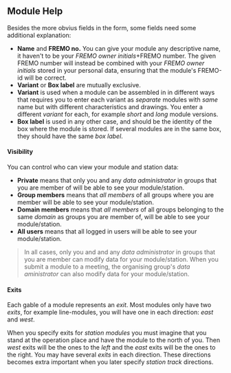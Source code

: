 ﻿## Module Help
Besides the more obvius fields in the form, some fields need some additional explanation:
- **Name** and **FREMO no.**
You can give your module any descriptive name, it haven't to be your *FREMO owner initials*+FREMO number. 
The given FREMO number will instead be combined with your *FREMO owner initials* stored in your personal data, ensuring that the module's FREMO-id will be correct.
- **Variant** or **Box label** are mutually exclusive. 
- **Variant** is used when a module can be assembled in in different ways 
that requires you to enter each variant as *separate* modules with *same* name 
but with different characteristics and drawings. You enter a different *variant* for each, for example *short* and *long* module versions.
- **Box label** is used in any other case, and should be the identity of the box where the module is stored. If several modules are in the same box, they should have the same *box label*. 
#### Visibility
You can control who can view your module and station data:
- **Private** means that only you and any *data administrator* in groups that you are member of will be able to see your module/station.
- **Group members** means that *all members* of all groups where you are member will be able to see your module/station.
- **Domain members** means that *all members* of all groups belonging to the same *domain* as groups you are member of, will be able to see your module/station.
- **All users** means that all logged in users will be able to see your module/station.
>In all cases, only you and and any *data administrator* in groups that you are member can modify data for your module/station. 
>When you submit a module to a meeting, the organising group's *data aministrator* can also modify data for your module/station. 
#### Exits
Each gable of a module represents an *exit*. 
Most modules only have two *exits*, for example line-modules, you will have one in each direction: *east* and *west*.

When you specify exits for *station modules* you must imagine that you stand at the operation place and have the module to the north of you.
Then *west* exits will be the ones to the *left* and the *east* exits will be the ones to the right.
You may have several *exits* in each direction.
These directions becomes extra important when you later specify *station track* directions.

